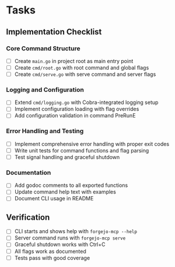# Tasks

## Implementation Checklist

### Core Command Structure
- [ ] Create `main.go` in project root as main entry point
- [ ] Create `cmd/root.go` with root command and global flags
- [ ] Create `cmd/serve.go` with serve command and server flags

### Logging and Configuration
- [ ] Extend `cmd/logging.go` with Cobra-integrated logging setup
- [ ] Implement configuration loading with flag overrides
- [ ] Add configuration validation in command PreRunE

### Error Handling and Testing
- [ ] Implement comprehensive error handling with proper exit codes
- [ ] Write unit tests for command functions and flag parsing
- [ ] Test signal handling and graceful shutdown

### Documentation
- [ ] Add godoc comments to all exported functions
- [ ] Update command help text with examples
- [ ] Document CLI usage in README

## Verification
- [ ] CLI starts and shows help with `forgejo-mcp --help`
- [ ] Server command runs with `forgejo-mcp serve`
- [ ] Graceful shutdown works with Ctrl+C
- [ ] All flags work as documented
- [ ] Tests pass with good coverage
